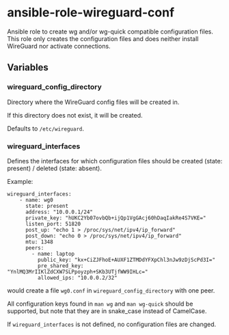 # ansible-role-wireguard-conf
Ansible role to create wg and/or wg-quick compatible configuration
files. This role only creates the configuration files and does neither
install WireGuard nor activate connections.

## Variables

### wireguard_config_directory
Directory where the WireGuard config files will be created in.

If this directory does not exist, it will be created.

Defaults to `/etc/wireguard`.

### wireguard_interfaces
Defines the interfaces for which configuration files should be
created (state: present) / deleted (state: absent).

Example:

```
wireguard_interfaces:
    - name: wg0
      state: present
      address: "10.0.0.1/24"
      private_key: "hUKC2Yb07ovbQb+ijQp1VgGAcj60hDaqIakRe4S7VKE="
      listen_port: 51820
      post_up: "echo 1 > /proc/sys/net/ipv4/ip_forward"
      post_down: "echo 0 > /proc/sys/net/ipv4/ip_forward"
      mtu: 1348
      peers:
        - name: laptop
          public_key: "kx+CiZJFhoE+AUXF1ZTMDdYFXpChl3nJw9zDjScPd3I="
          pre_shared_key: "YnlMQ3MrIIKlZdCXW7SLPpoyzph+SKb3UTjfWW9IHLc="
          allowed_ips: "10.0.0.2/32"
```

would create a file `wg0.conf` in `wireguard_config_directory` with
one peer.

All configuration keys found in `man wg` and `man wg-quick` should be
supported, but note that they are in snake_case instead of CamelCase.

If `wireguard_interfaces` is not defined, no configuration files are
changed.